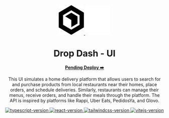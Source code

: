 <div align="center">
  <a href="https://github.com/tyronejosee/project_drop_dash_api#gh-light-mode-only" target="_blank">
    <img src="./public/logo_light.svg" alt="logo-light" width="80">
  </a>
  <a href="https://github.com/tyronejosee/project_drop_dash_api#gh-dark-mode-only" target="_blank">
    <img src="./public/logo_dark.svg" alt="logo-dark" width="80">
  </a>
</div>
<div align="center">
  <h1>Drop Dash - UI</h1>
  <a href="#"><strong>Pending Deploy ➡️</strong></a>
</div>
<p align="center">
This UI simulates a home delivery platform that allows users to search for and purchase products from local restaurants near their homes, place orders, and schedule deliveries. Similarly, restaurants can manage their menus, receive orders, and handle their meals through the platform. The API is inspired by platforms like Rappi, Uber Eats, PedidosYa, and Glovo.
<p>
<div align="center">
  <a href="https://www.typescriptlang.org/">
    <img src="https://img.shields.io/badge/typescript-5.2.2-007ACC" alt="typescript-version">
  </a>
  <a href="https://react.dev/">
    <img src="https://img.shields.io/badge/react-18.2.0-61DAFB" alt="react-version">
  </a>
  <a href="https://tailwindcss.com/">
    <img src="https://img.shields.io/badge/tailwindcss-3.4.3-38B2AC" alt="tailwindcss-version">
  </a>
  <a href="https://vitejs.dev/">
    <img src="https://img.shields.io/badge/vitejs-5.2.0-8A2BE2" alt="vitejs-version">
  </a>
</div>
